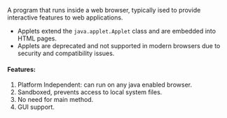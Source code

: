 A program that runs inside a web browser, typically ised to provide interactive features to web applications.

- Applets extend the `java.applet.Applet` class and are embedded into HTML pages.
- Applets are deprecated and not supported in modern browsers due to security and compatibility issues.

#### Features:
1. Platform Independent: can run on any java enabled browser.
2. Sandboxed, prevents access to local system files.
3. No need for main method.
4. GUI support.
